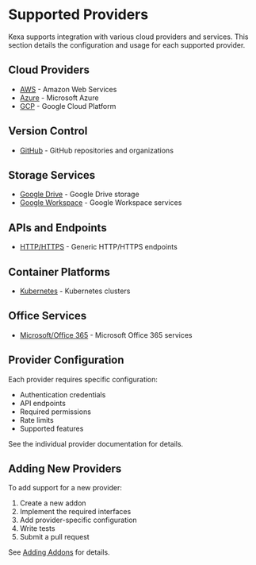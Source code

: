 # Supported Providers

Kexa supports integration with various cloud providers and services. This section details the configuration and usage for each supported provider.

## Cloud Providers

- [AWS](./AWS.md) - Amazon Web Services
- [Azure](./Azure.md) - Microsoft Azure
- [GCP](./GCP.md) - Google Cloud Platform

## Version Control

- [GitHub](./Github.md) - GitHub repositories and organizations

## Storage Services

- [Google Drive](./GoogleDrive.md) - Google Drive storage
- [Google Workspace](./GoogleWorkspace.md) - Google Workspace services

## APIs and Endpoints

- [HTTP/HTTPS](./HTTP.md) - Generic HTTP/HTTPS endpoints

## Container Platforms

- [Kubernetes](./Kubernetes.md) - Kubernetes clusters

## Office Services

- [Microsoft/Office 365](./O365.md) - Microsoft Office 365 services

## Provider Configuration

Each provider requires specific configuration:

- Authentication credentials
- API endpoints
- Required permissions
- Rate limits
- Supported features

See the individual provider documentation for details.

## Adding New Providers

To add support for a new provider:

1. Create a new addon
2. Implement the required interfaces
3. Add provider-specific configuration
4. Write tests
5. Submit a pull request

See [Adding Addons](../contributing/adding-addons.md) for details.
